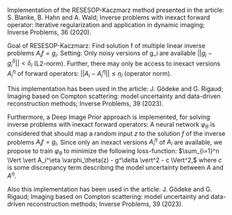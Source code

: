 Implementation of the RESESOP-Kaczmarz method presented in the article:
S. Blanke, B. Hahn and A. Wald; 
Inverse problems with inexact forward operator: Iterative regularization and application in dynamic imaging;
Inverse Problems, 36 (2020).

Goal of RESESOP-Kaczmarz: Find solution f of multiple linear inverse problems $A_i f = g_i$.
Setting: Only noisy versions of g_i are available $||g_i - g_i^\delta|| < \delta_i$ (L2-norm).
         Further, there may only be access to inexact versions $A_i^\eta$ of forward operators: $||A_i - A_i^\eta|| \leq \eta_i$ (operator norm).

This implementation has been used in the article:
J. Gödeke and G. Rigaud;
Imaging based on Compton scattering: model uncertainty and data-driven reconstruction methods;
Inverse Problems, 39 (2023).

Furthermore, a Deep Image Prior approach is implemented, for solving inverse problems with inexact forward operators:
A neural network $\varphi_\theta$ is considered that should map a random input $z$ to the solution $f$ of the inverse problems $A_i f = g_i$.
Since only an inexact versions $A^\eta_i$ of $A_i$ are available, we propose to train $\varphi_\theta$ to minimize the following loss-function:
$\sum_{i=1}^n \Vert \vert A_i^\eta \varphi_\theta(z) - g^\delta \vert^2 - c \Vert^2,$ where $c$ is some discrepancy term describing the model uncertainty between $A$ and $A^\eta$.

Also this implementation has been used in the article:
J. Gödeke and G. Rigaud;
Imaging based on Compton scattering: model uncertainty and data-driven reconstruction methods;
Inverse Problems, 39 (2023).

